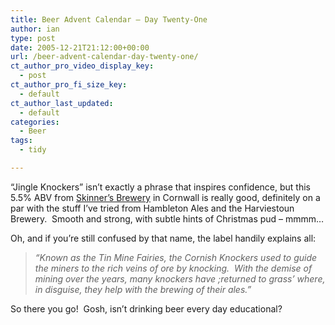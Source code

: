 ```yaml
---
title: Beer Advent Calendar – Day Twenty-One
author: ian
type: post
date: 2005-12-21T21:12:00+00:00
url: /beer-advent-calendar-day-twenty-one/
ct_author_pro_video_display_key:
  - post
ct_author_pro_fi_size_key:
  - default
ct_author_last_updated:
  - default
categories:
  - Beer
tags:
  - tidy

---
```

&#8220;Jingle Knockers&#8221; isn&#8217;t exactly a phrase that inspires confidence, but this 5.5% ABV from [Skinner&#8217;s Brewery][1] in Cornwall is really good, definitely on a par with the stuff I&#8217;ve tried from Hambleton Ales and the Harviestoun Brewery.  Smooth and strong, with subtle hints of Christmas pud &#8211; mmmm&#8230;

Oh, and if you&#8217;re still confused by that name, the label handily explains all:

> _&#8220;Known as the Tin Mine Fairies, the Cornish Knockers used to guide the miners to the rich veins of ore by knocking.  With the demise of mining over the years, many knockers have ;returned to grass&#8217; where, in disguise, they help with the brewing of their ales.&#8221;_

So there you go!  Gosh, isn&#8217;t drinking beer every day educational?

 [1]: http://www.skinnersbrewery.com/